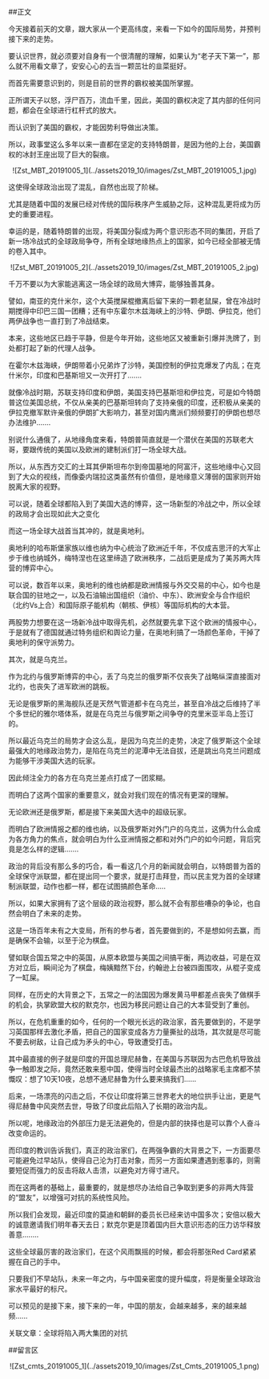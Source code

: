 ##正文

今天接着前天的文章，跟大家从一个更高纬度，来看一下如今的国际局势，并预判接下来的走势。

要认识世界，就必须要对自身有一个很清醒的理解，如果认为“老子天下第一”，那么就不用看文章了，安安心心的去当一颗茁壮的韭菜挺好。

而首先需要意识到的，则是目前的世界的霸权被美国所掌握。

正所谓天子以怒，浮尸百万，流血千里，因此，美国的霸权决定了其内部的任何问题，都会在全球进行杠杆式的放大。

而认识到了美国的霸权，才能因势利导做出决策。

所以，政事堂这么多年以来一直都在坚定的支持特朗普，是因为他的上台，美国霸权的冰封王座出现了巨大的裂痕。

 <div align="center">![Zst_MBT_20191005_1](../assets2019_10/images/Zst_MBT_20191005_1.jpg)</div>

这使得全球政治出现了混乱，自然也出现了阶梯。

尤其是随着中国的发展已经对传统的国际秩序产生威胁之际，这种混乱更将成为历史的重要进程。

幸运的是，随着特朗普的出现，将美国分裂成为两个意识形态不同的集团，开启了新一场冷战式的全球政局争夺，所有全球地缘热点上的国家，如今已经全部被无情的卷入其中。

 <div align="center">![Zst_MBT_20191005_2](../assets2019_10/images/Zst_MBT_20191005_2.jpg)</div>

千万不要以为大家能逃离这一场全球的政局大博弈，能够独善其身。

譬如，南亚的克什米尔，这个大英搅屎棍撤离后留下来的一颗老鼠屎，曾在冷战时期搅得中印巴三国一团糟；还有中东霍尔木兹海峡上的沙特、伊朗、伊拉克，他们两伊战争也一直打到了冷战结束。

本来，这些地区已趋于平静，但是今年开始，这些地区又被重新引爆并洗牌了，到处都打起了新的代理人战争。

在霍尔木兹海峡，伊朗带着小兄弟炸了沙特，美国控制的伊拉克爆发了内乱；在克什米尔，印度和巴基斯坦又一次开打了.......

就像冷战时期，苏联支持印度和伊朗，美国支持巴基斯坦和伊拉克，可是如今特朗普这位美国总统，不仅从亲美的巴基斯坦转向了支持亲俄的印度，还积极从亲美的伊拉克撤军默许亲俄的伊朗扩大影响力，甚至对国内鹰派们频频要打的伊朗也想尽办法维护.......

别说什么通俄了，从地缘角度来看，特朗普简直就是一个潜伏在美国的苏联老大哥，要跟传统的美国以及欧洲的建制派们打一场全球大战。

所以，从东西方交汇的土耳其伊斯坦布尔到帝国墓地的阿富汗，这些地缘中心又回到了大众的视线，而像委内瑞拉这类虽然有价值但，是地缘意义薄弱的国家则开始脱离大家的视野。

可以说，随着全球都陷入到了美国大选的博弈，这一场新型的冷战之中，所以全球的政局才会出现如此大之变化


而这一场全球大战首当其冲的，就是奥地利。

奥地利的哈布斯堡家族以维也纳为中心统治了欧洲近千年，不仅成吉思汗的大军止步于维也纳城外，梅特涅也在这里缔造了欧洲秩序，二战后更是成为了美苏两大阵营的博弈中心。

可以说，数百年以来，奥地利的维也纳都是欧洲情报与外交交易的中心，如今也是联合国的驻地之一，以及石油输出国组织（油价、中东）、欧洲安全与合作组织（北约Vs上合）和国际原子能机构（朝核、伊核）等国际机构的大本营。

两股势力想要在这一场新冷战中取得先机，必然就要先拿下这个欧洲的情报中心，于是就有了德国就通过特务组织和舆论力量，在奥地利搞了一场颜色革命，干掉了奥地利的保守派势力。


其次，就是乌克兰。

作为北约与俄罗斯博弈的中心，丢了乌克兰的俄罗斯不仅丧失了战略纵深直接面对北约，也丧失了进军欧洲的跳板。

无论是俄罗斯的黑海舰队还是天然气管道都卡在乌克兰，甚至自冷战之后维持了半个多世纪的雅尔塔体系，就是在乌克兰与俄罗斯之间争夺的克里米亚半岛上签订的。

所以最近乌克兰的局势才会这么乱，是因为乌克兰的走势，决定了俄罗斯这个全球最强大的地缘政治势力，是陷在乌克兰的泥潭中无法自拔，还是跳出乌克兰问题成为能够干涉美国大选的玩家。

因此倾注全力的各方在乌克兰差点打成了一团浆糊。


而明白了这两个国家的重要意义，就会对我们现在的情况有更深的理解。

无论欧洲还是俄罗斯，都是接下来美国大选中的超级玩家。

而明白了欧洲情报之都的维也纳，以及俄罗斯对外门户的乌克兰，这俩为什么会成为各方角力的焦点，就会明白为什么亚洲情报之都和对外门户的如今问题，背后究竟是怎么样的逻辑.......

政治的背后没有那么多的巧合，看一看这几个月的新闻就会明白，以特朗普为首的全球保守派联盟，都在提出同一个要求，就是打击拜登，而以民主党为首的全球建制派联盟，动作也都一样，都在试图搞颜色革命.....

所以，如果大家拥有了这个层级的政治视野，那么就不会有那些嘈杂的争论，也自然会明白了未来的走势。


这是一场百年未有之大变局，所有的参与者，首先要做到的，不是想如何去赢，而是确保不会输，以至于沦为棋盘。

譬如联合国五常之中的英国，从原本欧盟与美国之间搞平衡，两边收益，可是在双方对立后，瞬间沦为了棋盘，梅姨黯然下台，约翰逊上台被四面围攻，从棍子变成了一缸屎。

同样，在历史的大背景之下，五常之一的法国因为爆发黄马甲都差点丧失了做棋手的机会，执掌欧盟大权的默克尔，也因为移民问题让自己的大本营受到了重创。

所以，在危机重重的如今，任何的一个眼光长远的政治家，首先要做到的，不是学习英国那样去激化矛盾，把自己的国家变成各方力量撕扯的战场，其次就是尽可能不要去树敌，让自己成为矛头的中心，导致遭受打击。

其中最直接的例子就是印度的开国总理尼赫鲁，在美国与苏联因为古巴危机导致战争一触即发之际，竟然还敢来惹中国，使得当时全球最杰出的战略家毛主席都不禁慨叹：想了10天10夜，总想不通尼赫鲁为什么要来搞我们......

后来，一场漂亮的闪击之后，不仅让印度将第三世界老大的地位拱手让出，更是气得尼赫鲁中风突然去世，导致了印度此后陷入了长期的政治内乱。

所以呢，地缘政治的外部压力是无法避免的，但是内部的抉择也是可以靠个人奋斗改变命运的。

而印度的教训告诉我们，真正的政治家们，在两强争霸的大背景之下，一方面要尽可能避免过早站队，使得自己沦为打击对象，而另一方面如果遭遇到惹事的，则需要短促而强力的反击将敌人击溃，以避免对方得寸进尺。

而在这两者的基础上，最重要的，就是想尽办法给自己争取到更多的非两大阵营的“盟友”，以增强可对抗的系统性风险。

所以我们会发现，最近印度的莫迪和朝鲜的委员长已经来访中国多次；安倍以极大的诚意邀请我们明年春天去日；默克尔更是顶着国内巨大意识形态的压力访华释放善意........

这些全球最厉害的政治家们，在这个风雨飘摇的时候，都会将那张Red Card紧紧握在自己的手中。

只要我们不早站队，未来一年之内，与中国亲密度的提升幅度，将是衡量全球政治家水平最好的标尺。

可以预见的是接下来，接下来的一年，中国的朋友，会越来越多，来的越来越频......

关联文章：全球将陷入两大集团的对抗

##留言区
 <div align="center">![Zst_cmts_20191005_1](../assets2019_10/images/Zst_Cmts_20191005_1.png)</div>